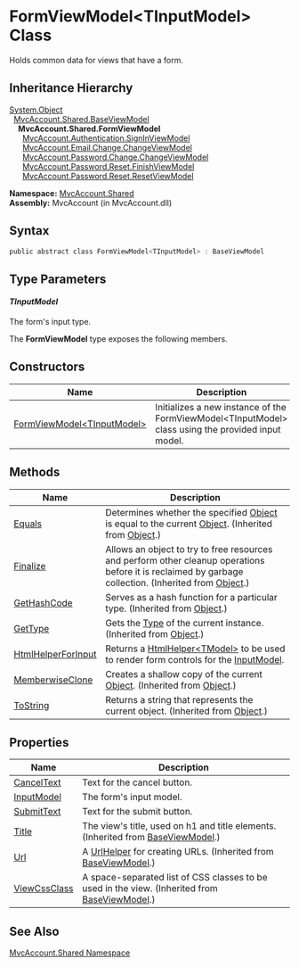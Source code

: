FormViewModel&lt;TInputModel> Class
===================================
Holds common data for views that have a form.


Inheritance Hierarchy
---------------------
[System.Object][1]  
  [MvcAccount.Shared.BaseViewModel][2]  
    **MvcAccount.Shared.FormViewModel<TInputModel>**  
      [MvcAccount.Authentication.SignInViewModel][3]  
      [MvcAccount.Email.Change.ChangeViewModel][4]  
      [MvcAccount.Password.Change.ChangeViewModel][5]  
      [MvcAccount.Password.Reset.FinishViewModel][6]  
      [MvcAccount.Password.Reset.ResetViewModel][7]  

**Namespace:** [MvcAccount.Shared][8]  
**Assembly:** MvcAccount (in MvcAccount.dll)

Syntax
------

```csharp
public abstract class FormViewModel<TInputModel> : BaseViewModel
```


Type Parameters
---------------

#### *TInputModel*
The form's input type.

The **FormViewModel<TInputModel>** type exposes the following members.


Constructors
------------

Name                               | Description                                                                                           
---------------------------------- | ----------------------------------------------------------------------------------------------------- 
[FormViewModel&lt;TInputModel>][9] | Initializes a new instance of the FormViewModel&lt;TInputModel> class using the provided input model. 


Methods
-------

Name                     | Description                                                                                                                                                
------------------------ | ---------------------------------------------------------------------------------------------------------------------------------------------------------- 
[Equals][10]             | Determines whether the specified [Object][1] is equal to the current [Object][1]. (Inherited from [Object][1].)                                            
[Finalize][11]           | Allows an object to try to free resources and perform other cleanup operations before it is reclaimed by garbage collection. (Inherited from [Object][1].) 
[GetHashCode][12]        | Serves as a hash function for a particular type. (Inherited from [Object][1].)                                                                             
[GetType][13]            | Gets the [Type][14] of the current instance. (Inherited from [Object][1].)                                                                                 
[HtmlHelperForInput][15] | Returns a [HtmlHelper&lt;TModel>][16] to be used to render form controls for the [InputModel][17].                                                         
[MemberwiseClone][18]    | Creates a shallow copy of the current [Object][1]. (Inherited from [Object][1].)                                                                           
[ToString][19]           | Returns a string that represents the current object. (Inherited from [Object][1].)                                                                         


Properties
----------

Name               | Description                                                                                        
------------------ | -------------------------------------------------------------------------------------------------- 
[CancelText][20]   | Text for the cancel button.                                                                        
[InputModel][17]   | The form's input model.                                                                            
[SubmitText][21]   | Text for the submit button.                                                                        
[Title][22]        | The view's title, used on h1 and title elements. (Inherited from [BaseViewModel][2].)              
[Url][23]          | A [UrlHelper][24] for creating URLs. (Inherited from [BaseViewModel][2].)                          
[ViewCssClass][25] | A space-separated list of CSS classes to be used in the view. (Inherited from [BaseViewModel][2].) 


See Also
--------
[MvcAccount.Shared Namespace][8]  

[1]: http://msdn.microsoft.com/en-us/library/e5kfa45b
[2]: ../BaseViewModel/README.md
[3]: ../../MvcAccount.Authentication/SignInViewModel/README.md
[4]: ../../MvcAccount.Email.Change/ChangeViewModel/README.md
[5]: ../../MvcAccount.Password.Change/ChangeViewModel/README.md
[6]: ../../MvcAccount.Password.Reset/FinishViewModel/README.md
[7]: ../../MvcAccount.Password.Reset/ResetViewModel/README.md
[8]: ../README.md
[9]: _ctor.md
[10]: http://msdn.microsoft.com/en-us/library/bsc2ak47
[11]: http://msdn.microsoft.com/en-us/library/4k87zsw7
[12]: http://msdn.microsoft.com/en-us/library/zdee4b3y
[13]: http://msdn.microsoft.com/en-us/library/dfwy45w9
[14]: http://msdn.microsoft.com/en-us/library/42892f65
[15]: HtmlHelperForInput.md
[16]: http://msdn.microsoft.com/en-us/library/dd492619
[17]: InputModel.md
[18]: http://msdn.microsoft.com/en-us/library/57ctke0a
[19]: http://msdn.microsoft.com/en-us/library/7bxwbwt2
[20]: CancelText.md
[21]: SubmitText.md
[22]: ../BaseViewModel/Title.md
[23]: ../BaseViewModel/Url.md
[24]: http://msdn.microsoft.com/en-us/library/dd492578
[25]: ../BaseViewModel/ViewCssClass.md